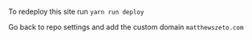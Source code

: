 To redeploy this site run `yarn run deploy`

Go back to repo settings and add the custom domain `matthewszeto.com`